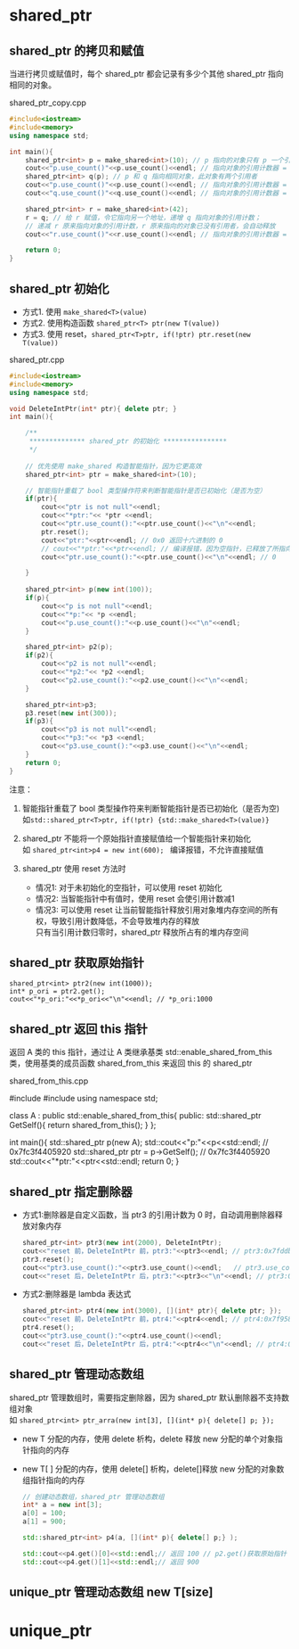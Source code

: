 # shared_ptr 

## shared_ptr 的拷贝和赋值
当进行拷贝或赋值时，每个 shared_ptr 都会记录有多少个其他 shared_ptr 指向相同的对象。

shared_ptr_copy.cpp
```.cpp
#include<iostream>
#include<memory>
using namespace std;

int main(){
	shared_ptr<int> p = make_shared<int>(10); // p 指向的对象只有 p 一个引用者
	cout<<"p.use_count()"<<p.use_count()<<endl; // 指向对象的引用计数器 = 1
	shared_ptr<int> q(p); // p 和 q 指向相同对象，此对象有两个引用者
	cout<<"p.use_count()"<<p.use_count()<<endl; // 指向对象的引用计数器 = 2
	cout<<"q.use_count()"<<q.use_count()<<endl; // 指向对象的引用计数器 = 2

	shared_ptr<int> r = make_shared<int>(42); 
	r = q; // 给 r 赋值，令它指向另一个地址，递增 q 指向对象的引用计数；
	// 递减 r 原来指向对象的引用计数，r 原来指向的对象已没有引用者，会自动释放
	cout<<"r.use_count()"<<r.use_count()<<endl; // 指向对象的引用计数器 = 3 

	return 0;
}
```
	
## shared_ptr 初始化
* 方式1. 使用 `make_shared<T>(value)`
* 方式2. 使用构造函数 `shared_ptr<T> ptr(new T(value))`
* 方式3. 使用 reset，`shared_ptr<T>ptr, if(!ptr) ptr.reset(new T(value))`

shared_ptr.cpp
```.cpp
#include<iostream>
#include<memory>
using namespace std;

void DeleteIntPtr(int* ptr){ delete ptr; }
int main(){

	/**
	 ************** shared_ptr 的初始化 ****************
	 */
	
	// 优先使用 make_shared 构造智能指针，因为它更高效
	shared_ptr<int> ptr = make_shared<int>(10);

	// 智能指针重载了 bool 类型操作符来判断智能指针是否已初始化（是否为空）
	if(ptr){ 
		cout<<"ptr is not null"<<endl; 
		cout<<"*ptr:"<< *ptr <<endl;
		cout<<"ptr.use_count():"<<ptr.use_count()<<"\n"<<endl;
		ptr.reset();
		cout<<"ptr:"<<ptr<<endl; // 0x0 返回十六进制的 0
		// cout<<"*ptr:"<<*ptr<<endl; // 编译报错，因为空指针，已释放了所指向对象的堆内存空间
		cout<<"ptr.use_count():"<<ptr.use_count()<<"\n"<<endl; // 0

	}
	
	shared_ptr<int> p(new int(100));
	if(p){ 
		cout<<"p is not null"<<endl; 
		cout<<"*p:"<< *p <<endl;
		cout<<"p.use_count():"<<p.use_count()<<"\n"<<endl;
	}

	shared_ptr<int> p2(p);
	if(p2){ 
		cout<<"p2 is not null"<<endl; 
		cout<<"*p2:"<< *p2 <<endl;
		cout<<"p2.use_count():"<<p2.use_count()<<"\n"<<endl;
	}

	shared_ptr<int>p3;
	p3.reset(new int(300));
	if(p3){ 
		cout<<"p3 is not null"<<endl; 
		cout<<"*p3:"<< *p3 <<endl;
		cout<<"p3.use_count():"<<p3.use_count()<<"\n"<<endl;
	}
	return 0;
}
```

注意：
1. 智能指针重载了 bool 类型操作符来判断智能指针是否已初始化（是否为空)<br>
   如`std::shared_ptr<T>ptr, if(!ptr) {std::make_shared<T>(value)}`<br>
   
2. shared_ptr 不能将一个原始指针直接赋值给一个智能指针来初始化<br>
   如 `shared_ptr<int>p4 = new int(600); ` 编译报错，不允许直接赋值<br>
   
3. shared_ptr 使用 reset 方法时<br>
	* 情况1: 对于未初始化的空指针，可以使用 reset 初始化<br>
	* 情况2: 当智能指针中有值时，使用 reset 会使引用计数减1<br>
	* 情况3: 可以使用 reset 让当前智能指针释放引用对象堆内存空间的所有权，导致引用计数降低，不会导致堆内存的释放<br>
			只有当引用计数归零时，shared_ptr 释放所占有的堆内存空间<br>
	 
## shared_ptr 获取原始指针

	shared_ptr<int> ptr2(new int(1000));
	int* p_ori = ptr2.get();
	cout<<"*p_ori:"<<*p_ori<<"\n"<<endl; // *p_ori:1000
	
## shared_ptr 返回 this 指针
返回 A 类的 this 指针，通过让 A 类继承基类 std::enable_shared_from_this<T> 类，使用基类的成员函数 shared_from_this 来返回 this 的 shared_ptr
	
shared_from_this.cpp
	
#include<iostream>
#include<memory>
using namespace std;

class A : public std::enable_shared_from_this<A>{
public:
	std::shared_ptr<A> GetSelf(){
		return shared_from_this();
	}
};

int main(){
	std::shared_ptr<A> p(new A);
	std::cout<<"p:"<<p<<std::endl; // 0x7fc3f4405920
	std::shared_ptr<A> ptr = p->GetSelf(); // 0x7fc3f4405920
	std::cout<<"*ptr:"<<ptr<<std::endl;
	return 0;
}
	
## shared_ptr 指定删除器
* 方式1:删除器是自定义函数，当 ptr3 的引用计数为 0 时，自动调用删除器释放对象内存
	
	```.cpp
	shared_ptr<int> ptr3(new int(2000), DeleteIntPtr); 
	cout<<"reset 前，DeleteIntPtr 前，ptr3:"<<ptr3<<endl; // ptr3:0x7fddb34059b0
	ptr3.reset(); 
	cout<<"ptr3.use_count():"<<ptr3.use_count()<<endl;   // ptr3.use_count():0
	cout<<"reset 后，DeleteIntPtr 后，ptr3:"<<ptr3<<"\n"<<endl; // ptr3:0x0，表示空指针，已释放对象内存
	```

* 方式2:删除器是 lambda 表达式

	```.cpp
	shared_ptr<int> ptr4(new int(3000), [](int* ptr){ delete ptr; });
	cout<<"reset 前，DeleteIntPtr 前，ptr4:"<<ptr4<<endl; // ptr4:0x7f9588c059b0
	ptr4.reset(); 
	cout<<"ptr3.use_count():"<<ptr4.use_count()<<endl;   
	cout<<"reset 后，DeleteIntPtr 后，ptr4:"<<ptr4<<"\n"<<endl; // ptr4:0x0
	```
	
## shared_ptr 管理动态数组
shared_ptr 管理数组时，需要指定删除器，因为 shared_ptr 默认删除器不支持数组对象<br>
如 `shared_ptr<int> ptr_arra(new int[3], [](int* p){ delete[] p; });`

* new T 分配的内存，使用 delete 析构，delete 释放 new 分配的单个对象指针指向的内存
* new T[ ] 分配的内存，使用 delete[] 析构，delete[]释放 new 分配的对象数组指针指向的内存

	```.cpp
	// 创建动态数组，shared_ptr 管理动态数组
	int* a = new int[3];
	a[0] = 100;
	a[1] = 900;
	
    std::shared_ptr<int> p4(a, [](int* p){ delete[] p;} );

    std::cout<<p4.get()[0]<<std::endl;// 返回 100 // p2.get()获取原始指针 a
    std::cout<<p4.get()[1]<<std::endl;// 返回 900
	```
## unique_ptr 管理动态数组 new T[size]
# unique_ptr
